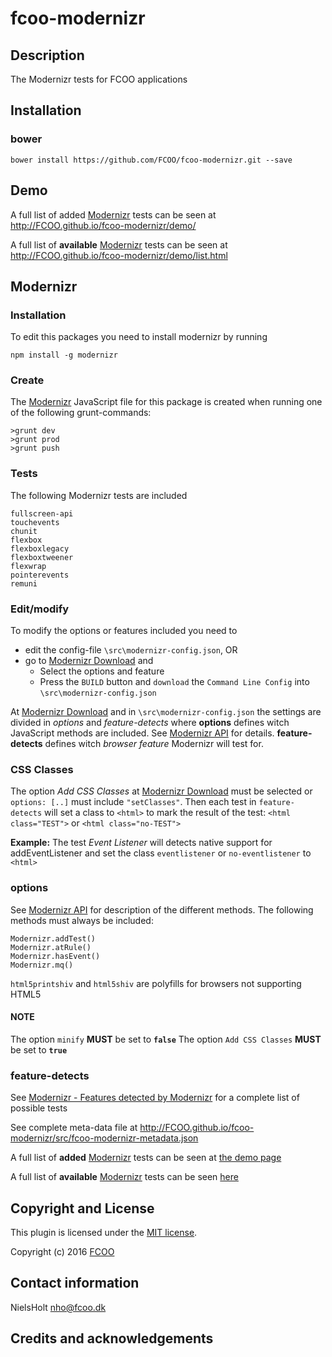 # fcoo-modernizr

[Modernizr]: https://modernizr.com/
[modernizr-device]: https://github.com/FCOO/modernizr-device
[modernizr-mediaquery]: https://github.com/FCOO/modernizr-mediaquery
[grunt-modernizr]: https://github.com/Modernizr/grunt-modernizr

## Description
The Modernizr tests for FCOO applications

## Installation
### bower
`bower install https://github.com/FCOO/fcoo-modernizr.git --save`

## Demo

A full list of added [Modernizr] tests can be seen at 
http://FCOO.github.io/fcoo-modernizr/demo/ 

A full list of **available** [Modernizr] tests can be seen at 
http://FCOO.github.io/fcoo-modernizr/demo/list.html

## Modernizr
### Installation 
To edit this packages you need to install modernizr by running

	npm install -g modernizr

### Create
The [Modernizr] JavaScript file for this package is created when running one of the following grunt-commands:

	>grunt dev 
	>grunt prod
	>grunt push

### Tests
The following Modernizr tests are included

    fullscreen-api
    touchevents
    chunit
    flexbox
    flexboxlegacy
    flexboxtweener
    flexwrap
    pointerevents
    remuni
         
### Edit/modify
To modify the options or features included you need to 

- edit the config-file `\src\modernizr-config.json`, OR
- go to [Modernizr Download](https://modernizr.com/download) and
	- Select the options and feature
	- Press the `BUILD` button and `download` the `Command Line Config` into `\src\modernizr-config.json`  

At [Modernizr Download](https://modernizr.com/download) and in `\src\modernizr-config.json` the settings are divided in *options* and *feature-detects* where 
**options** defines witch JavaScript methods are included. See [Modernizr API](https://modernizr.com/docs/#modernizr-api) for details.
**feature-detects** defines witch *browser feature* Modernizr will test for. 

### CSS Classes
The option *Add CSS Classes* at [Modernizr Download](https://modernizr.com/download) must be selected or `options: [..]` must include `"setClasses"`. 
Then each test in `feature-detects` will set a class to `<html>` to mark the result of the test: `<html class="TEST">` or `<html class="no-TEST">`

**Example:** The test *Event Listener* will detects native support for addEventListener and set the class `eventlistener` or `no-eventlistener` to `<html>`

### options

See [Modernizr API](https://modernizr.com/docs/#modernizr-api) for description of the different methods.
The following methods must always be included:

	Modernizr.addTest()
	Modernizr.atRule()
	Modernizr.hasEvent()
	Modernizr.mq()

`html5printshiv` and `html5shiv` are polyfills for browsers not supporting HTML5  

#### NOTE
The option `minify` **MUST** be set to **`false`**
The option `Add CSS Classes` **MUST** be set to **`true`**

### feature-detects
See [Modernizr - Features detected by Modernizr](https://modernizr.com/docs#features) for a complete list of possible tests

See complete meta-data file at http://FCOO.github.io/fcoo-modernizr/src/fcoo-modernizr-metadata.json
 
A full list of **added** [Modernizr] tests can be seen at [the demo page](http://FCOO.github.io/fcoo-modernizr/demo/)

A full list of **available** [Modernizr] tests can be seen [here](http://FCOO.github.io/fcoo-modernizr/demo/list.html)



## Copyright and License
This plugin is licensed under the [MIT license](https://github.com/FCOO/fcoo-modernizr/LICENSE).

Copyright (c) 2016 [FCOO](https://github.com/FCOO)

## Contact information

NielsHolt nho@fcoo.dk


## Credits and acknowledgements
